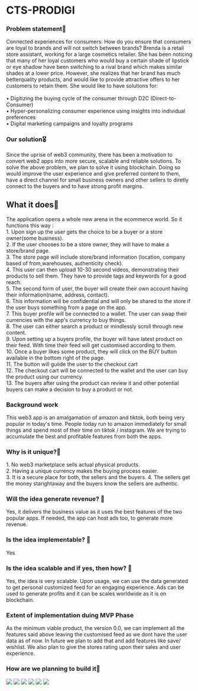 <h1>CTS-PRODIGI </h1>
<h3> Problem statement🌠 </h3>

Connected experiences for consumers: How do you ensure that consumers are loyal to brands and will not switch between brands? Brenda is a retail store assistant, working for a large cosmetics retailer. She has been noticing that many of her loyal customers who would buy a certain shade of lipstick or eye shadow have been switching to a rival brand which makes similar shades at a lower price. However, she realizes that her brand has much betterquality products, and would like to provide attractive offers to her customers to retain them. She would like to have solutions for:   <br>        
• Digitizing the buying cycle of the consumer through D2C (Direct-to-Consumer) <br>
• Hyper-personalizing consumer experience using insights into individual preferences <Br> 
• Digital marketing campaigns and loyalty programs<br>

<h3> Our solution🎖</h3>
Since the uprise of web3 community, there has been a motivation to convert web2 apps into more secure, scalable and reliable solutions. To solve the above problem, we plan to solve it using blockchain. Doing so would improve the user experience and give preferred content to them, have a direct channel for small business owners and other sellers to diretly connect to the buyers and to have strong profit margins.

<h2>What it does🚀</h2>
The application opens a whole new arena in the ecommerce world. So it functions this way : <br>
1. Upon sign up the user gets the choice to be a buyer or a store owner(some business).<br>
2. If the user chooses to be a store owner, they will have to make a store/brand page.<br>
3. The store page will include store/brand information (location, company based of from,warehouses, authenticity check).<br>
4. This user can then upload 10-30 second videos, demonstrating their products to sell them. They have to provide tags and keywords for a good reach.<br>
5. The second form of user, the buyer will create their own account having their information(name, address, contact).<br>
6. This information will be confidential and will only be shared to the store if the user buys something from a page on the app.<br>
7. This buyer profile will be connected to a wallet. The user can swap their currencies with the app's currency to buy things.<br>
8. The user can either search a product or mindlessly scroll through new content. <br>
9. Upon setting up a buyers profile, the buyer will have latest product on their feed. With time their feed will get customised according to them.<br>
10. Once a buyer likes some product, they will click on the BUY button available in the bottom right of the page. <br> 
11. The button will guiide the user to the checkout cart<br>
12. The checkout cart will be connected to the wallet and the user can buy the product using our currency.<br>
13. The buyers after using the product can review it and other potential buyers can make a decision to buy a product or not.<br>

<h3> Background work </h3>
This web3 app is an amalgamation of amazon and tiktok, both being very popular in today's time. People today run to amazon immediately for small things and spend most of their time on tiktok / instagram. We are trying to accumulate the best and profitable features from both the apps. <br> 

<h3> Why is it unique?🎉 </h3>
1. No web3 marketplace sells actual physical products.<br>
2. Having a unique currency makes the buying process easier.<br>
3. It is a secure place for both, the sellers and the buyers.
4. The sellers get the money starightaway and the buyers know the sellers are authentic.<br>

<h3> Will the idea generate revenue? 🔴</h3>
Yes, it delivers the business value as it uses the best features of the two popular apps. If needed, the app can host ads too, to generate more revenue.<br>
  
<h3> Is the idea implementable? 🔴</h3>
Yes
  
<h3> Is the idea scalable and if yes, then how? 🔴</h3>
Yes, the idea is very scalable. Upon usage, we can use the data generated to get personal customized feed for an engaging experience. Ads can be used to generate profits and it can be scales worldwide as it is on blockchain. <br>

<h3> Extent of implementation duing MVP Phase </h3>
As the minimum viable product, the version 0.0, we can implement all the features said above leaving the customised feed as we dont have the user data as of now. In future we plan to add that and add features like save/ wishlist. We also plan to give the stores rating upon their sales and user experience.
<br>

<h3>How are we planning to build it🔨</h3>
<img src = https://img.shields.io/badge/-next.js-blue>
<img src = https://img.shields.io/badge/-moralis-9cf>
<img src = https://img.shields.io/badge/-solidity-ff69b4>
<img src = https://img.shields.io/badge/-tailwind-yellow>
<img src = https://img.shields.io/badge/-netlify-yellowgreen>
<img src = https://img.shields.io/badge/-infura-critical>
